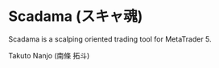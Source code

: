 # Scadama (スキャ魂)

Scadama is a scalping oriented trading tool for MetaTrader 5.

Takuto Nanjo (南條 拓斗)
